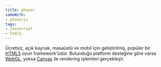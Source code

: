 ```yaml
---
title: phaser
sameWith:
- phaserjs
tags:
- javascript
- html5
---
```


Ücretsiz, açık kaynak, masaüstü ve mobil için geliştirilmiş, popüler bir [HTML5](/html5) oyun framework'üdür. Bulunduğu platform desteğine göre varsa [WebGL](/webgl), yoksa [Canvas](/canvas) ile rendering işlemleri gerçekleşir.
